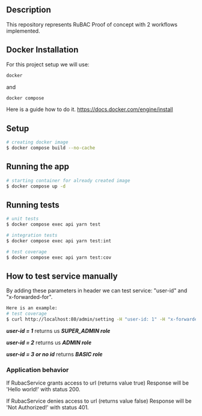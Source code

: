 ## Description

This repository represents RuBAC Proof of concept with 2 workflows implemented.

## Docker Installation
For this project setup we will use:

```bash
docker 
```
and
```bash
docker compose
```

Here is a guide how to do it.
https://docs.docker.com/engine/install

## Setup

```bash
# creating docker image
$ docker compose build --no-cache
```

## Running the app

```bash
# starting container for already created image
$ docker compose up -d

```

## Running tests

```bash
# unit tests
$ docker compose exec api yarn test

# integration tests
$ docker compose exec api yarn test:int

# test coverage
$ docker compose exec api yarn test:cov
```

## How to test service manually

By adding these parameters in header we can test service: 
"user-id" and "x-forwarded-for".

```bash
Here is an example:
# test coverage
$ curl http://localhost:80/admin/setting -H "user-id: 1" -H "x-forwarded-for: 100.100.100.1"
```

***user-id = 1*** returns us ***SUPER_ADMIN role***

***user-id = 2*** returns us ***ADMIN role***

***user-id = 3 or no id*** returns ***BASIC role***

### Application behavior 

If RubacService grants access to url (returns value true)
Response will be 'Hello world!' with status 200.

If RubacService denies access to url (returns value false)
Response will be 'Not Authorized!' with status 401.

